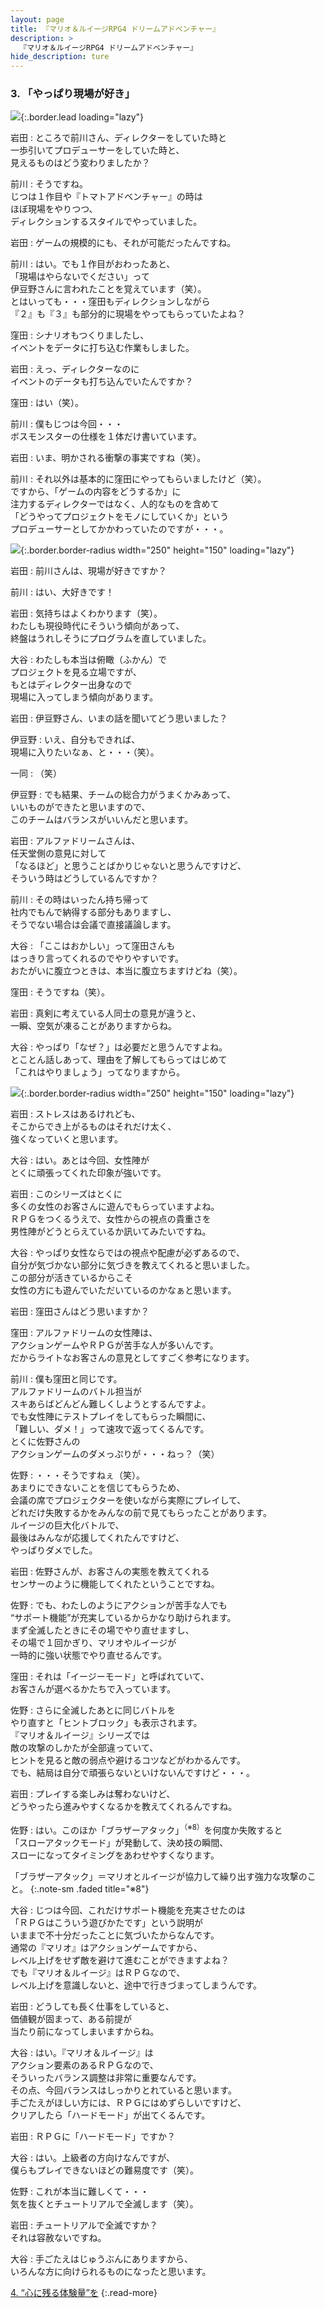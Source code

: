 ```yaml
---
layout: page
title: 『マリオ＆ルイージRPG4 ドリームアドベンチャー』
description: >
  『マリオ＆ルイージRPG4 ドリームアドベンチャー』
hide_description: ture
---
```


### 3. 「やっぱり現場が好き」

![](/interviews/jp/3ds/aymj/vol1/img/mainvisual3.jpg){:.border.lead loading="lazy"}

岩田
: ところで前川さん、ディレクターをしていた時と<br>一歩引いてプロデューサーをしていた時と、<br>見えるものはどう変わりましたか？

前川
: そうですね。<br>じつは１作目や『トマトアドベンチャー』の時は<br>ほぼ現場をやりつつ、<br>ディレクションするスタイルでやっていました。

岩田
: ゲームの規模的にも、それが可能だったんですね。

前川
: はい。でも１作目がおわったあと、<br>「現場はやらないでください」って<br>伊豆野さんに言われたことを覚えています（笑）。<br>とはいっても・・・窪田もディレクションしながら<br>『２』も『３』も部分的に現場をやってもらっていたよね？

窪田
: シナリオもつくりましたし、<br>イベントをデータに打ち込む作業もしました。

岩田
: えっ、ディレクターなのに<br>イベントのデータも打ち込んでいたんですか？

窪田
: はい（笑）。

前川
: 僕もじつは今回・・・<br>ボスモンスターの仕様を１体だけ書いています。

岩田
: いま、明かされる衝撃の事実ですね（笑）。

前川
: それ以外は基本的に窪田にやってもらいましたけど（笑）。<br>ですから、「ゲームの内容をどうするか」に<br>注力するディレクターではなく、人的なものを含めて<br>「どうやってプロジェクトをモノにしていくか」という<br>プロデューサーとしてかかわっていたのですが・・・。

![](/interviews/jp/3ds/aymj/vol1/img/photo11.jpg){:.border.border-radius width="250" height="150"  loading="lazy"}

岩田
: 前川さんは、現場が好きですか？

前川
: はい、大好きです！

岩田
: 気持ちはよくわかります（笑）。<br>わたしも現役時代にそういう傾向があって、<br>終盤はうれしそうにプログラムを直していました。

大谷
: わたしも本当は俯瞰（ふかん）で<br>プロジェクトを見る立場ですが、<br>もとはディレクター出身なので<br>現場に入ってしまう傾向があります。

岩田
: 伊豆野さん、いまの話を聞いてどう思いました？

伊豆野
: いえ、自分もできれば、<br>現場に入りたいなぁ、と・・・（笑）。

一同
: （笑）

伊豆野
: でも結果、チームの総合力がうまくかみあって、<br>いいものができたと思いますので、<br>このチームはバランスがいいんだと思います。

岩田
: アルファドリームさんは、<br>任天堂側の意見に対して<br>「なるほど」と思うことばかりじゃないと思うんですけど、<br>そういう時はどうしているんですか？

前川
: その時はいったん持ち帰って<br>社内でもんで納得する部分もありますし、<br>そうでない場合は会議で直接議論します。

大谷
: 「ここはおかしい」って窪田さんも<br>はっきり言ってくれるのでやりやすいです。<br>おたがいに腹立つときは、本当に腹立ちますけどね（笑）。

窪田
: そうですね（笑）。

岩田
: 真剣に考えている人同士の意見が違うと、<br>一瞬、空気が凍ることがありますからね。

大谷
: やっぱり「なぜ？」は必要だと思うんですよね。<br>とことん話しあって、理由を了解してもらってはじめて<br>「これはやりましょう」ってなりますから。

![](/interviews/jp/3ds/aymj/vol1/img/photo12.jpg){:.border.border-radius width="250" height="150"  loading="lazy"}

岩田
: ストレスはあるけれども、<br>そこからでき上がるものはそれだけ太く、<br>強くなっていくと思います。

大谷
: はい。あとは今回、女性陣が<br>とくに頑張ってくれた印象が強いです。

岩田
: このシリーズはとくに<br>多くの女性のお客さんに遊んでもらっていますよね。<br>ＲＰＧをつくるうえで、女性からの視点の貴重さを<br>男性陣がどうとらえているか訊いてみたいですね。

大谷
: やっぱり女性ならではの視点や配慮が必ずあるので、<br>自分が気づかない部分に気づきを教えてくれると思いました。<br>この部分が活きているからこそ<br>女性の方にも遊んでいただいているのかなぁと思います。

岩田
: 窪田さんはどう思いますか？

窪田
: アルファドリームの女性陣は、<br>アクションゲームやＲＰＧが苦手な人が多いんです。<br>だからライトなお客さんの意見としてすごく参考になります。

前川
: 僕も窪田と同じです。<br>アルファドリームのバトル担当が<br>スキあらばどんどん難しくしようとするんですよ。<br>でも女性陣にテストプレイをしてもらった瞬間に、<br>「難しい、ダメ！」って速攻で返ってくるんです。<br>とくに佐野さんの<br>アクションゲームのダメっぷりが・・・ねっ？（笑）

佐野
: ・・・そうですねぇ（笑）。<br>あまりにできないことを信じてもらうため、<br>会議の席でプロジェクターを使いながら実際にプレイして、<br>どれだけ失敗するかをみんなの前で見てもらったことがあります。<br>ルイージの巨大化バトルで、<br>最後はみんなが応援してくれたんですけど、<br>やっぱりダメでした。

岩田
: 佐野さんが、お客さんの実態を教えてくれる<br>センサーのように機能してくれたということですね。

佐野
: でも、わたしのようにアクションが苦手な人でも<br>“サポート機能”が充実しているからかなり助けられます。<br>まず全滅したときにその場でやり直せますし、<br>その場で１回かぎり、マリオやルイージが<br>一時的に強い状態でやり直せるんです。

窪田
: それは「イージーモード」と呼ばれていて、<br>お客さんが選べるかたちで入っています。

佐野
: さらに全滅したあとに同じバトルを<br>やり直すと「ヒントブロック」も表示されます。<br>『マリオ＆ルイージ』シリーズでは<br>敵の攻撃のしかたが全部違っていて、<br>ヒントを見ると敵の弱点や避けるコツなどがわかるんです。<br>でも、結局は自分で頑張らないといけないんですけど・・・。

岩田
: プレイする楽しみは奪わないけど、<br>どうやったら進みやすくなるかを教えてくれるんですね。

佐野
: はい。このほか「ブラザーアタック」<sup>（※8）</sup>を何度か失敗すると<br>「スローアタックモード」が発動して、決め技の瞬間、<br>スローになってタイミングをあわせやすくなります。


「ブラザーアタック」＝マリオとルイージが協力して繰り出す強力な攻撃のこと。
{:.note-sm .faded title="※8"}

大谷
: じつは今回、これだけサポート機能を充実させたのは<br>「ＲＰＧはこういう遊びかたです」という説明が<br>いままで不十分だったことに気づいたからなんです。<br>通常の『マリオ』はアクションゲームですから、<br>レベル上げをせず敵を避けて進むことができますよね？<br>でも『マリオ＆ルイージ』はＲＰＧなので、<br>レベル上げを意識しないと、途中で行きづまってしまうんです。

岩田
: どうしても長く仕事をしていると、<br>価値観が固まって、ある前提が<br>当たり前になってしまいますからね。

大谷
: はい。『マリオ＆ルイージ』は<br>アクション要素のあるＲＰＧなので、<br>そういったバランス調整は非常に重要なんです。<br>その点、今回バランスはしっかりとれていると思います。<br>手ごたえがほしい方には、ＲＰＧにはめずらしいですけど、<br>クリアしたら「ハードモード」が出てくるんです。

岩田
: ＲＰＧに「ハードモード」ですか？ 

大谷
: はい。上級者の方向けなんですが、<br>僕らもプレイできないほどの難易度です（笑）。

佐野
: これが本当に難しくて・・・<br>気を抜くとチュートリアルで全滅します（笑）。

岩田
: チュートリアルで全滅ですか？<br>それは容赦ないですね。

大谷
: 手ごたえはじゅうぶんにありますから、<br>いろんな方に向けられるものになったと思います。



[4. “心に残る体験量”を](4.md)
{:.read-more}
